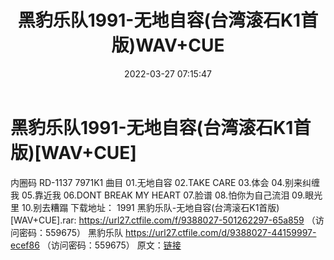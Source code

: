 ﻿---
title: 黑豹乐队1991-无地自容(台湾滚石K1首版)WAV+CUE
date: 2022-03-27 07:15:47
categories: WAV车载音乐、镜像
tags: 华语中文
---
# 黑豹乐队1991-无地自容(台湾滚石K1首版)[WAV+CUE]

内圈码 RD-1137 7971K1
曲目
01.无地自容
02.TAKE CARE
03.体会
04.别来纠缠我
05.靠近我
06.DONT BREAK MY HEART
07.脸谱
08.怕你为自己流泪
09.眼光里
10.别去糟蹋
下载地址：
1991 黑豹乐队-无地自容(台湾滚石K1首版)[WAV+CUE].rar: https://url27.ctfile.com/f/9388027-501262297-65a859
（访问密码：559675）
黑豹乐队
https://url27.ctfile.com/d/9388027-44159997-ecef86
（访问密码：559675）
原文：[链接](https://blog.sina.com.cn/s/blog_1647c7e7601030wed.html)